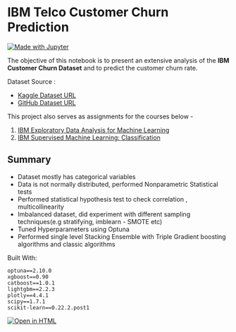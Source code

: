 # IBM Telco Customer Churn Prediction
[![Made with Jupyter](https://img.shields.io/badge/Made%20with-Jupyter-orange?style=for-the-badge&logo=Jupyter)](https://jupyter.org/try)

The objective of this notebook is to present an extensive analysis of the **IBM Customer Churn Dataset** and to predict the customer churn rate.

Dataset Source :

* [Kaggle Dataset URL](https://www.kaggle.com/blastchar/telco-customer-churn)
* [GitHub Dataset URL](https://github.com/IBM/telco-customer-churn-on-icp4d/tree/master/data)


This project also serves as assignments for the courses below - 
1. [IBM Exploratory Data Analysis for Machine Learning](https://www.coursera.org/learn/ibm-exploratory-data-analysis-for-machine-learning?specialization=ibm-machine-learning)
2. [IBM Supervised Machine Learning: Classification](https://www.coursera.org/learn/supervised-machine-learning-classification?specialization=ibm-machine-learning)

## Summary

* Dataset mostly has categorical variables
* Data is not normally distributed, performed Nonparametric Statistical tests
* Performed statistical hypothesis test to check correlation , multicollinearity
* Imbalanced dataset, did experiment with different sampling techniques(e.g stratifying, imblearn - SMOTE etc)
* Tuned Hyperparameters using Optuna
* Performed single level Stacking Ensemble with Triple Gradient boosting algorithms and classic algorithms

Built With:

```
optuna==2.10.0
xgboost==0.90
catboost==1.0.1
lightgbm==2.2.3
plotly==4.4.1
scipy==1.7.1
scikit-learn==0.22.2.post1

```

[![Open in HTML](https://img.shields.io/badge/Html-Open%20Notebook-blue)](https://nbviewer.org/github/ahmedshahriar/Customer-Churn-Prediction/blob/main/Telco-Customer-Churn-Prediction.html)
